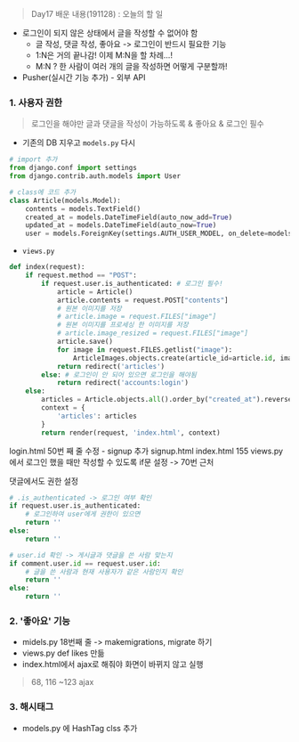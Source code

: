 > Day17 배운 내용(191128) : 
오늘의 할 일
- 로그인이 되지 않은 상태에서 글을 작성할 수 없어야 함
    - 글 작성, 댓글 작성, 좋아요 -> 로그인이 반드시 필요한 기능
    - 1:N은 거의 끝나감! 이제 M:N을 할 차례...!
    - M:N ? 한 사람이 여러 개의 글을 작성하면 어떻게 구분할까!
- Pusher(실시간 기능 추가) - 외부 API
    

### 1. 사용자 권한
> 로그인을 해야만 글과 댓글을 작성이 가능하도록 & 좋아요 & 로그인 필수
- 기존의 DB 지우고 `models.py` 다시
``` python
# import 추가
from django.conf import settings
from django.contrib.auth.models import User

# class에 코드 추가
class Article(models.Model):
    contents = models.TextField()
    created_at = models.DateTimeField(auto_now_add=True)
    updated_at = models.DateTimeField(auto_now=True)
    user = models.ForeignKey(settings.AUTH_USER_MODEL, on_delete=models.CASCADE)
```
- `views.py`
``` python
def index(request):
    if request.method == "POST":
        if request.user.is_authenticated: # 로그인 필수!
            article = Article()
            article.contents = request.POST["contents"]
            # 원본 이미지를 저장
            # article.image = request.FILES["image"]
            # 원본 이미지를 프로세싱 한 이미지를 저장
            # article.image_resized = request.FILES["image"]
            article.save()
            for image in request.FILES.getlist("image"):
                ArticleImages.objects.create(article_id=article.id, image=image)
            return redirect('articles')
        else: # 로그인이 안 되어 있으면 로그인을 해야됨
            return redirect('accounts:login')
    else:    
        articles = Article.objects.all().order_by("created_at").reverse()
        context = {
            'articles': articles
        }
        return render(request, 'index.html', context)
```

login.html 50번 째 줄 수정 - signup 추가
signup.html
index.html 155
views.py 에서 로그인 했을 때만 작성할 수 있도록 if문 설정
-> 70번 근처

댓글에서도 권한 설정
``` python
# .is_authenticated -> 로그인 여부 확인
if request.user.is_authenticated:
    # 로그인하여 user에게 권한이 있으면
    return ''
else:
    return ''

# user.id 확인 -> 게시글과 댓글을 쓴 사람 맞는지
if comment.user.id == request.user.id:
    # 글을 쓴 사람과 현재 사용자가 같은 사람인지 확인
    return ''
else:
    return ''
```

### 2. '좋아요' 기능
- midels.py 18번째 줄 -> makemigrations, migrate 하기
- views.py def likes 만듦
- index.html에서 ajax로 해줘야 화면이 바뀌지 않고 실행
> 68, 116
> ~123 ajax

### 3. 해시태그
- models.py 에 HashTag clss 추가